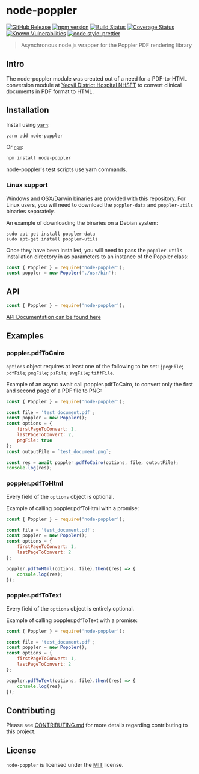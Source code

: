# node-poppler

[![GitHub Release](https://img.shields.io/github/release/Fdawgs/node-poppler.svg)](https://github.com/Fdawgs/node-poppler/releases/latest/) [![npm version](https://img.shields.io/npm/v/node-poppler)](https://www.npmjs.com/package/node-poppler)
[![Build Status](https://travis-ci.com/Fdawgs/node-poppler.svg?branch=master)](https://travis-ci.com/Fdawgs/node-poppler) [![Coverage Status](https://coveralls.io/repos/github/Fdawgs/node-poppler/badge.svg?branch=master)](https://coveralls.io/github/Fdawgs/node-poppler?branch=master) [![Known Vulnerabilities](https://snyk.io/test/github/Fdawgs/node-poppler/badge.svg)](https://snyk.io/test/github/Fdawgs/node-poppler) [![code style: prettier](https://img.shields.io/badge/code_style-prettier-ff69b4.svg?style=flat-square)](https://github.com/prettier/prettier)

> Asynchronous node.js wrapper for the Poppler PDF rendering library

## Intro

The node-poppler module was created out of a need for a PDF-to-HTML conversion module at [Yeovil District Hospital NHSFT](https://yeovilhospital.co.uk/) to convert clinical documents in PDF format to HTML.

## Installation

Install using [`yarn`](https://yarnpkg.com/en/package/node-poppler):

```bash
yarn add node-poppler
```

Or [`npm`](https://www.npmjs.com/package/node-poppler):

```bash
npm install node-poppler
```

node-poppler's test scripts use yarn commands.

### Linux support

Windows and OSX/Darwin binaries are provided with this repository.
For Linux users, you will need to download the `poppler-data` and `poppler-utils` binaries separately.

An example of downloading the binaries on a Debian system:

```
sudo apt-get install poppler-data
sudo apt-get install poppler-utils
```

Once they have been installed, you will need to pass the `poppler-utils` installation directory in as parameters to an instance of the Poppler class:

```js
const { Poppler } = require('node-poppler');
const poppler = new Poppler('./usr/bin');
```

## API

```js
const { Poppler } = require('node-poppler');
```

[API Documentation can be found here](https://github.com/Fdawgs/node-poppler/blob/master/API.md)

## Examples

### poppler.pdfToCairo

`options` object requires at least one of the following to be set: `jpegFile`; `pdfFile`; `pngFile`; `psFile`; `svgFile`; `tiffFile`.

Example of an async await call poppler.pdfToCairo, to convert only the first and second page of a PDF file to PNG:

```js
const { Poppler } = require('node-poppler');

const file = 'test_document.pdf';
const poppler = new Poppler();
const options = {
	firstPageToConvert: 1,
	lastPageToConvert: 2,
	pngFile: true
};
const outputFile = `test_document.png`;

const res = await poppler.pdfToCairo(options, file, outputFile);
console.log(res);
```

### poppler.pdfToHtml

Every field of the `options` object is optional.

Example of calling poppler.pdfToHtml with a promise:

```js
const { Poppler } = require('node-poppler');

const file = 'test_document.pdf';
const poppler = new Poppler();
const options = {
	firstPageToConvert: 1,
	lastPageToConvert: 2
};

poppler.pdfToHtml(options, file).then((res) => {
	console.log(res);
});
```

### poppler.pdfToText

Every field of the `options` object is entirely optional.

Example of calling poppler.pdfToText with a promise:

```js
const { Poppler } = require('node-poppler');

const file = 'test_document.pdf';
const poppler = new Poppler();
const options = {
	firstPageToConvert: 1,
	lastPageToConvert: 2
};

poppler.pdfToText(options, file).then((res) => {
	console.log(res);
});
```

## Contributing

Please see [CONTRIBUTING.md](https://github.com/Fdawgs/node-poppler/blob/master/CONTRIBUTING.md) for more details regarding contributing to this project.

## License

`node-poppler` is licensed under the [MIT](https://github.com/Fdawgs/node-poppler/blob/master/LICENSE) license.
